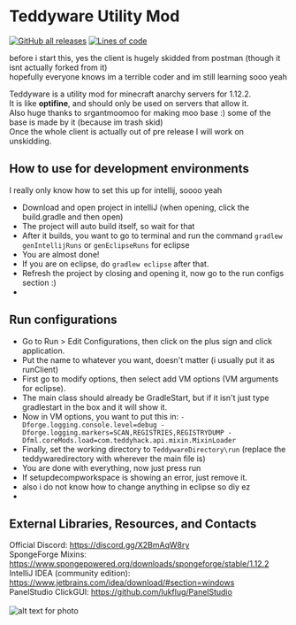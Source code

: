 # Teddyware Utility Mod
[![GitHub all releases](https://img.shields.io/github/downloads/ChompChompDead/Teddyware/total?color=32CD32&style=flat-square)](https://github.com/ChompChompDead/Teddyware/releases)
[![Lines of code](https://img.shields.io/tokei/lines/github/ChompChompDead/Teddyware?color=32CD32&style=flat-square)](https://github.com/ChompChompDead/Teddyhack/tree/master/src/main/java/com/teddyware) <br>

before i start this, yes the client is hugely skidded from postman (though it isnt actually forked from it) <br>
hopefully everyone knows im a terrible coder and im still learning sooo yeah <br>

Teddyware is a utility mod for minecraft anarchy servers for 1.12.2. <br>
It is like **optifine**, and should only be used on servers that allow it. <br>
Also huge thanks to srgantmoomoo for making moo base :) some of the base is made by it (because im trash skid) <br>
Once the whole client is actually out of pre release I will work on unskidding. <br>

## How to use for development environments
I really only know how to set this up for intellij, soooo yeah <br>
- Download and open project in intelliJ (when opening, click the build.gradle and then open) <br>
- The project will auto build itself, so wait for that <br>
- After it builds, you want to go to terminal and run the command `gradlew genIntellijRuns` or `genEclipseRuns` for eclipse <br>
- You are almost done! <br>
- If you are on eclipse, do `gradlew eclipse` after that. <br>
- Refresh the project by closing and opening it, now go to the run configs section :) <br>
- 
## Run configurations
- Go to Run > Edit Configurations, then click on the plus sign and click application. <br>
- Put the name to whatever you want, doesn't matter (i usually put it as runClient) <br>
- First go to modify options, then select add VM options (VM arguments for eclipse). <br>
- The main class should already be GradleStart, but if it isn't just type gradlestart in the box and it will show it. <br>
- Now in VM options, you want to put this in: `-Dforge.logging.console.level=debug -Dforge.logging.markers=SCAN,REGISTRIES,REGISTRYDUMP -Dfml.coreMods.load=com.teddyhack.api.mixin.MixinLoader` <br>
- Finally, set the working directory to `TeddywareDirectory\run` (replace the teddywaredirectory with wherever the main file is) <br>
- You are done with everything, now just press run <br>
- If setupdecompworkspace is showing an error, just remove it.
- also i do not know how to change anything in eclipse so diy ez <br>
- 
## External Libraries, Resources, and Contacts
Official Discord: https://discord.gg/X2BmAqW8ry <br>
SpongeForge Mixins: https://www.spongepowered.org/downloads/spongeforge/stable/1.12.2 <br>
IntelliJ IDEA (community edition): https://www.jetbrains.com/idea/download/#section=windows <br>
PanelStudio ClickGUI: https://github.com/lukflug/PanelStudio <br>
<br>
![alt text for photo](https://cdn.discordapp.com/attachments/807282463512592445/821552314824654848/maybe_1_2.jpg)

